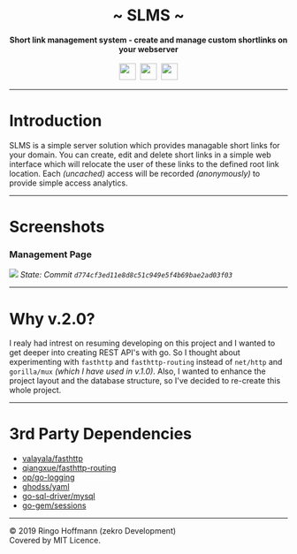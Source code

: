 <div align="center">
     <!-- <img src="https://zekro.de/src/go_chat_logo.png" width="400"/> -->
     <h1>~ SLMS ~</h1>
     <strong>Short link management system - create and manage custom shortlinks on your webserver</strong><br><br>
     <img src="https://forthebadge.com/images/badges/made-with-go.svg" height="30" />&nbsp;
     <img src="https://forthebadge.com/images/badges/60-percent-of-the-time-works-every-time.svg" height="30" />&nbsp;
     <a href="https://zekro.de/discord"><img src="https://img.shields.io/discord/307084334198816769.svg?logo=discord&style=for-the-badge" height="30"></a>
</div>


---

# Introduction

SLMS is a simple server solution which provides managable short links for your domain. You can create, edit and delete short links in a simple web interface which will relocate the user of these links to the defined root link location. Each *(uncached)* access will be recorded *(anonymously)* to provide simple access analytics. 

---

# Screenshots

### Management Page

![](https://i.zekro.de/chrome_2018-10-12_11-16-59.png)
*State: Commit `d774cf3ed11e8d8c51c949e5f4b69bae2ad03f03`*

---

# Why v.2.0?

I realy had intrest on resuming developing on this project and I wanted to get deeper into creating REST API's with go. So I thought about experimenting with `fasthttp` and `fasthttp-routing` instead of `net/http` and `gorilla/mux` *(which I have used in v.1.0)*. Also, I wanted to enhance the project layout and the database structure, so I've decided to re-create this whole project.

---

# 3rd Party Dependencies

- [valayala/fasthttp](https://github.com/valyala/fasthttp)
- [qiangxue/fasthttp-routing](https://github.com/qiangxue/fasthttp-routing)
- [op/go-logging](https://github.com/op/go-logging)
- [ghodss/yaml](https://github.com/ghodss/yaml)
- [go-sql-driver/mysql](https://github.com/go-sql-driver/mysql)
- [go-gem/sessions](https://github.com/go-gem/sessions)

---

© 2019 Ringo Hoffmann (zekro Development)  
Covered by MIT Licence.